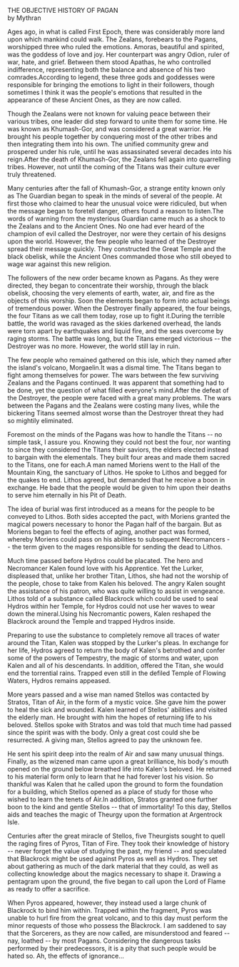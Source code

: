 THE OBJECTIVE HISTORY OF PAGAN  
by Mythran  
  
Ages ago, in what is called First Epoch, there was considerably more land upon which mankind could walk. The Zealans, forebears to the Pagans, worshipped three who ruled the emotions. Amoras, beautiful and spirited, was the goddess of love and joy. Her counterpart was angry Odion, ruler of war, hate, and grief. Between them stood Apathas, he who controlled indifference, representing both the balance and absence of his two comrades.According to legend, these three gods and goddesses were responsible for bringing the emotions to light in their followers, though sometimes I think it was the people's emotions that resulted in the appearance of these Ancient Ones, as they are now called.  
  
Though the Zealans were not known for valuing peace between their various tribes, one leader did step forward to unite them for some time. He was known as Khumash-Gor, and was considered a great warrior. He brought his people together by conquering most of the other tribes and then integrating them into his own. The unified community grew and prospered under his rule, until he was assassinated several decades into his reign.After the death of Khumash-Gor, the Zealans fell again into quarrelling tribes. However, not until the coming of the Titans was their culture ever truly threatened.  
  
Many centuries after the fall of Khumash-Gor, a strange entity known only as The Guardian began to speak in the minds of several of the people. At first those who claimed to hear the unusual voice were ridiculed, but when the message began to foretell danger, others found a reason to listen.The words of warning from the mysterious Guardian came much as a shock to the Zealans and to the Ancient Ones. No one had ever heard of the champion of evil called the Destroyer, nor were they certain of his designs upon the world. However, the few people who learned of the Destroyer spread their message quickly. They constructed the Great Temple and the black obelisk, while the Ancient Ones commanded those who still obeyed to wage war against this new religion.  
  
The followers of the new order became known as Pagans. As they were directed, they began to concentrate their worship, through the black obelisk, choosing the very elements of earth, water, air, and fire as the objects of this worship. Soon the elements began to form into actual beings of tremendous power. When the Destroyer finally appeared, the four beings, the four Titans as we call them today, rose up to fight it.During the terrible battle, the world was ravaged as the skies darkened overhead, the lands were torn apart by earthquakes and liquid fire, and the seas overcome by raging storms. The battle was long, but the Titans emerged victorious -- the Destroyer was no more. However, the world still lay in ruin.  
  
The few people who remained gathered on this isle, which they named after the island's volcano, Morgaelin.It was a dismal time. The Titans began to fight among themselves for power. The wars between the few surviving Zealans and the Pagans continued. It was apparent that something had to be done, yet the question of what filled everyone's mind.After the defeat of the Destroyer, the people were faced with a great many problems. The wars between the Pagans and the Zealans were costing many lives, while the bickering Titans seemed almost worse than the Destroyer threat they had so mightily eliminated.  
  
Foremost on the minds of the Pagans was how to handle the Titans -- no simple task, I assure you. Knowing they could not best the four, nor wanting to since they considered the Titans their saviors, the elders elected instead to bargain with the elementals. They built four areas and made them sacred to the Titans, one for each.A man named Moriens went to the Hall of the Mountain King, the sanctuary of Lithos. He spoke to Lithos and begged for the quakes to end. Lithos agreed, but demanded that he receive a boon in exchange. He bade that the people would be given to him upon their deaths to serve him eternally in his Pit of Death.  
  
The idea of burial was first introduced as a means for the people to be conveyed to Lithos. Both sides accepted the pact, with Moriens granted the magical powers necessary to honor the Pagan half of the bargain. But as Moriens began to feel the effects of aging, another pact was formed, whereby Moriens could pass on his abilities to subsequent Necromancers -- the term given to the mages responsible for sending the dead to Lithos.  
  
Much time passed before Hydros could be placated. The hero and Necromancer Kalen found love with his Apprentice. Yet the Lurker, displeased that, unlike her brother Titan, Lithos, she had not the worship of the people, chose to take from Kalen his beloved. The angry Kalen sought the assistance of his patron, who was quite willing to assist in vengeance. Lithos told of a substance called Blackrock which could be used to seal Hydros within her Temple, for Hydros could not use her waves to wear down the mineral.Using his Necromantic powers, Kalen reshaped the Blackrock around the Temple and trapped Hydros inside.  
  
Preparing to use the substance to completely remove all traces of water around the Titan, Kalen was stopped by the Lurker's pleas. In exchange for her life, Hydros agreed to return the body of Kalen's betrothed and confer some of the powers of Tempestry, the magic of storms and water, upon Kalen and all of his descendants. In addition, offered the Titan, she would end the torrential rains. Trapped even still in the defiled Temple of Flowing Waters, Hydros remains appeased.  
  
More years passed and a wise man named Stellos was contacted by Stratos, Titan of Air, in the form of a mystic voice. She gave him the power to heal the sick and wounded. Kalen learned of Stellos' abilities and visited the elderly man. He brought with him the hopes of returning life to his beloved. Stellos spoke with Stratos and was told that much time had passed since the spirit was with the body. Only a great cost could she be resurrected. A giving man, Stellos agreed to pay the unknown fee.  
  
He sent his spirit deep into the realm of Air and saw many unusual things. Finally, as the wizened man came upon a great brilliance, his body's mouth opened on the ground below breathed life into Kalen's beloved. He returned to his material form only to learn that he had forever lost his vision. So thankful was Kalen that he called upon the ground to form the foundation for a building, which Stellos opened as a place of study for those who wished to learn the tenets of Air.In addition, Stratos granted one further boon to the kind and gentle Stellos -- that of immortality! To this day, Stellos aids and teaches the magic of Theurgy upon the formation at Argentrock Isle.  
  
Centuries after the great miracle of Stellos, five Theurgists sought to quell the raging fires of Pyros, Titan of Fire. They took their knowledge of history -- never forget the value of studying the past, my friend -- and speculated that Blackrock might be used against Pyros as well as Hydros. They set about gathering as much of the dark material that they could, as well as collecting knowledge about the magics necessary to shape it. Drawing a pentagram upon the ground, the five began to call upon the Lord of Flame as ready to offer a sacrifice.  
  
When Pyros appeared, however, they instead used a large chunk of Blackrock to bind him within. Trapped within the fragment, Pyros was unable to hurl fire from the great volcano, and to this day must perform the minor requests of those who possess the Blackrock. I am saddened to say that the Sorcerers, as they are now called, are misunderstood and feared -- nay, loathed -- by most Pagans. Considering the dangerous tasks performed by their predecessors, it is a pity that such people would be hated so. Ah, the effects of ignorance...